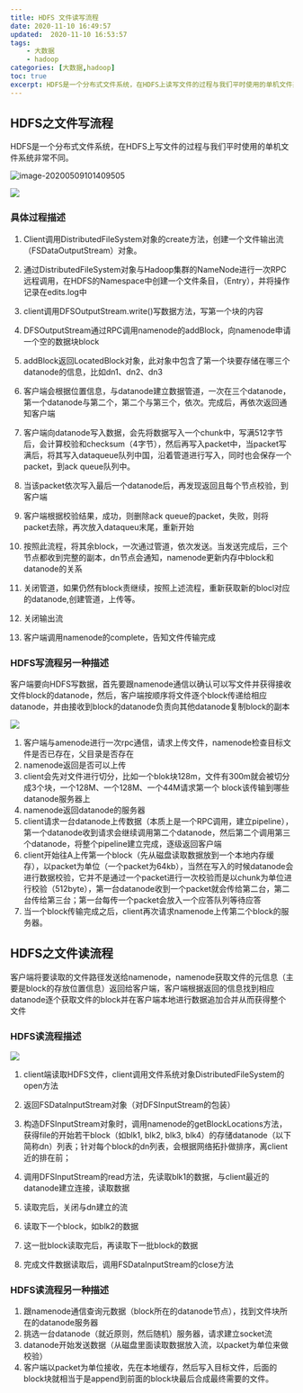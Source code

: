 ```yaml
---
title: HDFS 文件读写流程
date: 2020-11-10 16:49:57
updated:  2020-11-10 16:53:57
tags: 
    - 大数据
    - hadoop
categories: [大数据,hadoop]
toc: true
excerpt: HDFS是一个分布式文件系统，在HDFS上读写文件的过程与我们平时使用的单机文件系统非常不同。
---
```


## HDFS之文件写流程
HDFS是一个分布式文件系统，在HDFS上写文件的过程与我们平时使用的单机文件系统非常不同。

![image-20200509101409505](https://static.studytime.xin/article/2020/11/image20200509101409505.png)

![](https://static.studytime.xin/article/2020/11/16049799195153.jpg)

### 具体过程描述

1. Client调用DistributedFileSystem对象的create方法，创建一个文件输出流（FSDataOutputStream）对象。

2. 通过DistributedFileSystem对象与Hadoop集群的NameNode进行一次RPC远程调用，在HDFS的Namespace中创建一个文件条目，（Entry），并将操作记录在edits.log中

3. client调用DFSOutputStream.write()写数据方法，写第一个块的内容

4. DFSOutputStream通过RPC调用namenode的addBlock，向namenode申请一个空的数据块block

5. addBlock返回LocatedBlock对象，此对象中包含了第一个块要存储在哪三个datanode的信息，比如dn1、dn2、dn3

6. 客户端会根据位置信息，与datanode建立数据管道，一次在三个datanode，第一个datanode与第二个，第二个与第三个，依次。完成后，再依次返回通知客户端

7. 客户端向datanode写入数据，会先将数据写入一个chunk中，写满512字节后，会计算校验和checksum（4字节），然后再写入packet中，当packet写满后，将其写入dataqueue队列中国，沿着管道进行写入，同时也会保存一个packet，到ack queue队列中。

8. 当该packet依次写入最后一个datanode后，再发现返回且每个节点校验，到客户端

9. 客户端根据校验结果，成功，则删除ack queue的packet，失败，则将packet去除，再次放入dataqueu末尾，重新开始

10. 按照此流程，将其余block，一次通过管道，依次发送。当发送完成后，三个节点都收到完整的副本，dn节点会通知，namenode更新内存中block和datanode的关系

11. 关闭管道，如果仍然有block责继续，按照上述流程，重新获取新的blocl对应的datanode,创建管道，上传等。

12. 关闭输出流
13. 客户端调用namenode的complete，告知文件传输完成

### HDFS写流程另一种描述
客户端要向HDFS写数据，首先要跟namenode通信以确认可以写文件并获得接收文件block的datanode，然后，客户端按顺序将文件逐个block传递给相应datanode，并由接收到block的datanode负责向其他datanode复制block的副本

![](https://static.studytime.xin/article/2020/11/16049800541557.jpg)

1. 客户端与amenode进行一次rpc通信，请求上传文件，namenode检查目标文件是否已存在，父目录是否存在 
2. namenode返回是否可以上传 
3. client会先对文件进行切分，比如一个blok块128m，文件有300m就会被切分成3个块，一个128M、一个128M、一个44M请求第一个 block该传输到哪些datanode服务器上 
4. namenode返回datanode的服务器 
5. client请求一台datanode上传数据（本质上是一个RPC调用，建立pipeline），第一个datanode收到请求会继续调用第二个datanode，然后第二个调用第三个datanode，将整个pipeline建立完成，逐级返回客户端 
6. client开始往A上传第一个block（先从磁盘读取数据放到一个本地内存缓存），以packet为单位（一个packet为64kb），当然在写入的时候datanode会进行数据校验，它并不是通过一个packet进行一次校验而是以chunk为单位进行校验（512byte），第一台datanode收到一个packet就会传给第二台，第二台传给第三台；第一台每传一个packet会放入一个应答队列等待应答 
7. 当一个block传输完成之后，client再次请求namenode上传第二个block的服务器。

## HDFS之文件读流程
客户端将要读取的文件路径发送给namenode，namenode获取文件的元信息（主要是block的存放位置信息）返回给客户端，客户端根据返回的信息找到相应datanode逐个获取文件的block并在客户端本地进行数据追加合并从而获得整个文件

### HDFS读流程描述

![](https://static.studytime.xin/article/2020/11/16049812241756.jpg)

1. client端读取HDFS文件，client调用文件系统对象DistributedFileSystem的open方法

2. 返回FSDataInputStream对象（对DFSInputStream的包装）
3. 构造DFSInputStream对象时，调用namenode的getBlockLocations方法，获得file的开始若干block（如blk1, blk2, blk3, blk4）的存储datanode（以下简称dn）列表；针对每个block的dn列表，会根据网络拓扑做排序，离client近的排在前；
4. 调用DFSInputStream的read方法，先读取blk1的数据，与client最近的datanode建立连接，读取数据
5. 读取完后，关闭与dn建立的流
6. 读取下一个block，如blk2的数据
7. 这一批block读取完后，再读取下一批block的数据
8. 完成文件数据读取后，调用FSDataInputStream的close方法


### HDFS读流程另一种描述

1. 跟namenode通信查询元数据（block所在的datanode节点），找到文件块所在的datanode服务器 
2. 挑选一台datanode（就近原则，然后随机）服务器，请求建立socket流 
3. datanode开始发送数据（从磁盘里面读取数据放入流，以packet为单位来做校验） 
4. 客户端以packet为单位接收，先在本地缓存，然后写入目标文件，后面的block块就相当于是append到前面的block块最后合成最终需要的文件。

